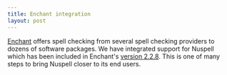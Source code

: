 ```yaml
---
title: Enchant integration
layout: post
---
```

[Enchant](https://abiword.github.io/enchant/) offers spell checking from several
spell checking providers to dozens of software packages. We have integrated
support for Nuspell which has been included in Enchant's
[version 2.2.8](https://github.com/AbiWord/enchant/blob/master/NEWS). This is
one of many steps to bring Nuspell closer to its end users.
